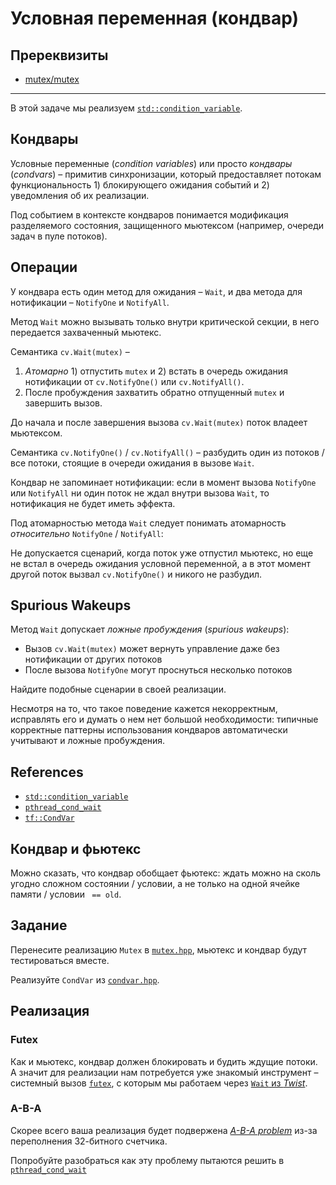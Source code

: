 # Условная переменная (кондвар)

## Пререквизиты

- [mutex/mutex](/tasks/mutex/mutex)

---

В этой задаче мы реализуем [`std::condition_variable`](https://en.cppreference.com/w/cpp/thread/condition_variable).

## Кондвары

Условные переменные (_condition variables_) или просто _кондвары_ (_condvars_) – примитив синхронизации, который предоставляет потокам функциональность 1) блокирующего ожидания событий и 2) уведомления об их реализации. 

Под событием в контексте кондваров понимается модификация разделяемого состояния, защищенного мьютексом (например, очереди задач в пуле потоков).

## Операции

У кондвара есть один метод для ожидания – `Wait`, и два метода для нотификации – `NotifyOne` и `NotifyAll`.

Метод `Wait` можно вызывать только внутри критической секции, в него передается захваченный мьютекс.

Семантика `cv.Wait(mutex)` –

1. *Aтомарно* 1) отпустить `mutex` и 2) встать в очередь ожидания нотификации от `cv.NotifyOne()` или `cv.NotifyAll()`.
2. После пробуждения захватить обратно отпущенный `mutex` и завершить вызов.

До начала и после завершения вызова `cv.Wait(mutex)` поток владеет мьютексом.

Семантика `cv.NotifyOne()` / `cv.NotifyAll()` – разбудить один из потоков / все потоки, стоящие в очереди ожидания в вызове `Wait`.

Кондвар не запоминает нотификации: если в момент вызова `NotifyOne` или `NotifyAll` ни один поток не ждал внутри вызова `Wait`, то нотификация не будет иметь эффекта.


Под атомарностью метода `Wait` следует понимать атомарность _относительно_ `NotifyOne` / `NotifyAll`: 

Не допускается сценарий, когда поток уже отпустил мьютекс, но еще не встал в очередь ожидания условной переменной, а в этот момент другой поток вызвал `cv.NotifyOne()` и никого не разбудил.


## Spurious Wakeups

Метод `Wait` допускает *ложные пробуждения* (*spurious wakeups*):
- Вызов `cv.Wait(mutex)` может вернуть управление даже без нотификации от других потоков
- После вызова `NotifyOne` могут проснуться несколько потоков

Найдите подобные сценарии в своей реализации.

Несмотря на то, что такое поведение кажется некорректным, исправлять его и думать о нем нет большой необходимости: типичные корректные паттерны использования кондваров автоматически учитывают и ложные пробуждения. 

## References

* [`std::condition_variable`](https://en.cppreference.com/w/cpp/thread/condition_variable)
* [`pthread_cond_wait`](https://github.com/lattera/glibc/blob/895ef79e04a953cac1493863bcae29ad85657ee1/nptl/pthread_cond_wait.c#L193)
* [`tf::CondVar`](https://gitlab.com/Lipovsky/tinyfibers/-/blob/master/tf/sync/condvar.hpp)

## Кондвар и фьютекс

Можно сказать, что кондвар обобщает фьютекс: ждать можно на сколь угодно сложном состоянии / условии, а не только на одной ячейке памяти / условии ` == old`.

## Задание

Перенесите реализацию `Mutex` в [`mutex.hpp`](mutex.hpp), мьютекс и кондвар будут тестироваться вместе.

Реализуйте `CondVar` из [`condvar.hpp`](condvar.hpp).
 
## Реализация

### Futex

Как и мьютекс, кондвар должен блокировать и будить ждущие потоки. А значит для реализации нам потребуется уже знакомый инструмент – системный вызов [`futex`](https://man7.org/linux/man-pages/man2/futex.2.html), с которым мы работаем через [`Wait` из _Twist_](https://gitlab.com/Lipovsky/twist/-/blob/master/examples/wait/main.cpp).

### A-B-A

Скорее всего ваша реализация будет подвержена [_A-B-A problem_](https://en.wikipedia.org/wiki/ABA_problem) из-за переполнения 32-битного счетчика.

Попробуйте разобраться как эту проблему пытаются решить в [`pthread_cond_wait`](https://github.com/lattera/glibc/blob/895ef79e04a953cac1493863bcae29ad85657ee1/nptl/pthread_cond_wait.c#L193)